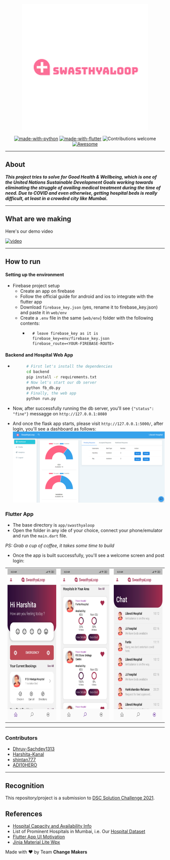 <p align="center">
  <a href="#" rel="noopener">
 <img src="web/app/static/assets/images/logo_medium.png" alt="SwasthyaLoop-logo"></a>
</p>

<center>

[![made-with-python](https://img.shields.io/badge/Made%20with-Python-1f425f.svg)](https://www.python.org/)
[![made-with-flutter](https://img.shields.io/badge/Made%20with-Flutter-blue)](https://www.python.org/)
![Contributions welcome](https://img.shields.io/badge/contributions-welcome-orange.svg)
[![Awesome](https://cdn.rawgit.com/sindresorhus/awesome/d7305f38d29fed78fa85652e3a63e154dd8e8829/media/badge.svg)](https://github.com/sindresorhus/awesome#readme)

</center>

<hr>

## About

*__This project tries to solve for Good Health & Wellbeing, which is one of the United Nations Sustainable Development Goals working towards eliminating the struggle of availing medical treatment during the time of need. Due to COVID and even otherwise, getting hospital beds is really difficult, at least in a crowded city like Mumbai.__*

<hr>

## What are we making

Here's our demo video

[![video](https://img.youtube.com/vi/mKNpqt8nPXE/0.jpg)](https://youtu.be/mKNpqt8nPXE)

<hr>

## How to run

#### Setting up the environment

- Firebase project setup
    - Create an app on firebase
    - Follow the official guide for android and ios to integrate with the flutter app
    - Download `firebase_key.json` (yes, rename it to firebase_key.json) and paste it in `web/env`
    - Create a `.env` file in the same (`web/env`) folder with the following contents:
        - ```
            # leave firebase_key as it is
            firebase_key=env/firebase_key.json
            firebase_route=<YOUR-FIREBASE-ROUTE>
            ```

#### Backend and Hospital Web App

- ```sh 
        # First let's install the dependencies
        cd backend
        pip install -r requirements.txt
        # Now let's start our db server
        python fb_db.py
        # Finally, the web app
        python run.py
    ```

- Now, after successfully running the db server, you'll see `{"status": "fine"}` messagge on `http://127.0.0.1:8080`

- And once the flask app starts, please visit `http://127.0.0.1:5000/`, after login, you'll see a dashboard as follows:
    <img src='static/web_app.png'>


### Flutter App

- The base directory is `app/swasthyaloop`
- Open the folder in any ide of your choice, connect your phone/emulator and run the `main.dart` file.

*PS: Grab a cup of coffee, it takes some time to build*

- Once the app is built successfully, you'll see a welcome screen and post login:
<p  align = "center">
 <table>
   <tr>
    <td><img src="static/app_screen_1.jpg" width=270 height=480></td>
    <td><img src="static/app_screen_2.jpg" width=270 height=480></td>
    <td><img src="static/app_screen_3.jpg" width=270 height=480></td>
  </tr>
</table>
</p>

<hr>

### Contributors
- [Dhruv-Sachdev1313](https://github.com/Dhruv-Sachdev1313)
- [Harshita-Kanal](https://github.com/Harshita-Kanal)
- [shintan777](https://github.com/shintan777/)
-  [ADI10HERO](https://github.com/adi10hero/)

<hr>

## Recognition
This repository/project is a submission to [DSC Solution Challenge 2021](https://developers.google.com/community/dsc-solution-challenge).

## References
- [Hospital Capacity and Availability Info](https://arogya.maharashtra.gov.in/pdf/Cat%20I%20Facility%2020%20March%202021.pdf) 
- List of Prominent Hospitals in Mumbai, i.e. Our [Hospital Dataset](https://arogya.maharashtra.gov.in/1166/List-of-Prominent-Hospitals-in-Mumbai?format=print)
- [Flutter App UI Motivation](https://github.com/mlayah/healthapp_ui)
- [Jinja Material Lite Wpx](https://appseed.us/jinja-template/jinja-template-material-lite)

<footer>
Made with ❤️ by Team <strong>Change Makers</strong>
</footer>
